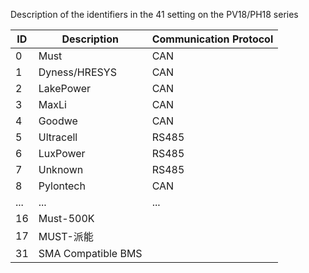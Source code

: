 Description of the identifiers in the 41 setting on the PV18/PH18 series

| ID      | Description              | Communication Protocol  |
|---------|--------------------------|-------------------------|
| 0       | Must                     | CAN                     |
| 1       | Dyness/HRESYS            | CAN                     |
| 2       | LakePower                | CAN                     |
| 3       | MaxLi                    | CAN                     |
| 4       | Goodwe                   | CAN                     |
| 5       | Ultracell                | RS485                   |
| 6       | LuxPower                 | RS485                   |
| 7       | Unknown                  | RS485                   |
| 8       | Pylontech                | CAN                     |
| ...     | ...                      | ...                     |
| 16      | Must-500K                |                         |
| 17      | MUST-派能                |                         |
| 31      | SMA Compatible BMS       |                         |
